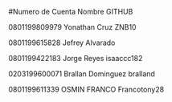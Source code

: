 #Numero de Cuenta   Nombre              GITHUB

0801199809979       Yonathan Cruz       ZNB10

0801199615828       Jefrey Alvarado     

0801199422183       Jorge Reyes         isaaccc182

0203199600071       Brallan Dominguez   bralland

0801199611339       OSMIN FRANCO         Francotony28